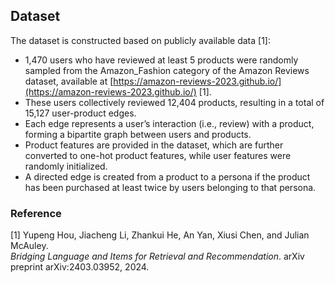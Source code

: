 ## Dataset
The dataset is constructed based on publicly available data [1]:

- 1,470 users who have reviewed at least 5 products were randomly sampled from the Amazon_Fashion category of the Amazon Reviews dataset, available at [https://amazon-reviews-2023.github.io/](https://amazon-reviews-2023.github.io/) [1].
- These users collectively reviewed 12,404 products, resulting in a total of 15,127 user-product edges.
- Each edge represents a user’s interaction (i.e., review) with a product, forming a bipartite graph between users and products.
- Product features are provided in the dataset, which are further converted to one-hot product features, while user features were randomly initialized.
- A directed edge is created from a product to a persona if the product has been purchased at least twice by users belonging to that persona.

### Reference

[1] Yupeng Hou, Jiacheng Li, Zhankui He, An Yan, Xiusi Chen, and Julian McAuley.  
*Bridging Language and Items for Retrieval and Recommendation*. arXiv preprint arXiv:2403.03952, 2024.

